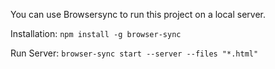 You can use Browsersync to run this project on a local server.

Installation:
`npm install -g browser-sync`

Run Server:
`browser-sync start --server --files "*.html"`